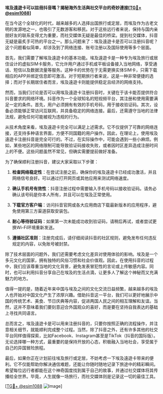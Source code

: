 **埃及遠遊卡可以註冊抖音嗎？揭秘海外生活與社交平台的奇妙連接[[TG💪+ @esim1088](https://t.me/s/esim1088)]**

在当今这个全球化的时代，越来越多的人选择出国旅行或定居，而埃及作为古老文明的发源地之一，也吸引了无数游客和移民。对于这些远行者来说，保持与国内亲朋好友的联系变得尤为重要，而社交媒体无疑是最佳的桥梁。提到社交媒体，抖音无疑是最炙手可热的平台之一。那么问题来了：埃及遠遊卡是否可以注册抖音呢？这个问题看似简单，却涉及到了网络连接、账号注册以及国际使用等多个层面。

首先，我们需要了解埃及遠遊卡的基本功能。埃及遠遊卡是一种专为埃及旅行或居住设计的虚拟SIM卡服务，它允许用户通过手机或平板设备接入当地网络，享受通话、短信以及数据流量等服务。这种卡的优势在于无需更换实体SIM卡，只需下载相应的APP并绑定信息即可激活。对于短期旅行者来说，这是一种非常便捷的选择；而对于长期居住者而言，埃及遠遊卡则能提供稳定且经济的网络支持。

然而，当我们讨论是否可以用埃及遠遊卡注册抖音时，关键在于该卡能否提供符合抖音要求的网络环境。抖音作为一个全球知名的短视频平台，其注册和使用需要满足一定的条件。首先，用户必须拥有有效的手机号码，用于接收验证码。其次，设备必须能够正常访问互联网，并具备稳定的网络连接。最后，还需遵守当地的法律法规，避免任何可能被视为违规的行为。

从技术角度来看，埃及遠遊卡完全可以满足上述需求。它不仅提供了可靠的网络连接，还支持多种语言界面，方便不同国籍的用户操作。因此，在理论上，使用埃及遠遊卡注册抖音是完全可行的。不过，在实际操作中，可能会遇到一些小麻烦。例如，某些地区的网络限制可能导致验证码接收失败，或者因时区差异造成注册时间上的不便。这些问题虽然不常见，但确实需要提前做好准备。

为了确保顺利注册抖音，建议大家采取以下步骤：

1. **检查网络稳定性**：在尝试注册之前，确保你的埃及遠遊卡已经成功激活，并且网络信号良好。可以通过打开网页或其他应用来测试网络速度。

2. **确认手机号有效性**：抖音注册过程中需要输入手机号码以接收验证码。请务必确认该号码是你本人所有，并且可以在埃及正常使用。

3. **下载官方客户端**：访问抖音官网或各大应用商店下载最新版本的应用程序，避免使用第三方渠道获取安装包。

4. **耐心等待验证码**：如果第一次未能成功收到验证码，请稍后再试，或者尝试更换Wi-Fi环境重新发送。

5. **遵循社区准则**：注册完成后，请仔细阅读抖音的社区规则，避免发布任何违反规定的内容，以免账号被封禁。

除了技术层面的问题外，我们还需要考虑文化差异对使用体验的影响。埃及是一个多元文化的国家，拥有独特的风俗习惯和社会价值观。因此，在使用抖音的过程中，我们应该尊重当地的文化背景，避免发表冒犯性的言论或上传敏感内容。同时，也可以利用抖音分享自己在埃及的生活点滴，让更多人了解这个神秘而又充满魅力的地方。

值得一提的是，随着近年来中国与埃及之间的文化交流日益频繁，越来越多的埃及人也开始对中国文化产生了浓厚兴趣。借助抖音这一平台，我们可以更好地展示中国的传统艺术、美食、节日庆典等内容，促进两国人民之间的相互理解和友谊。当然，这并不意味着我们要刻意迎合外国观众的喜好，而是要在坚持自我表达的基础上寻找共同语言。

总而言之，埃及遠遊卡是可以用来注册抖音的，只要你按照正确的流程操作，并注意相关细节，就能顺利完成整个过程。当然，除了抖音之外，还有许多其他的社交平台同样值得探索，比如Facebook、Instagram甚至是TikTok（抖音的国际版）。无论选择哪一种方式，最重要的是保持开放的心态，积极融入当地社会，享受属于自己的异国冒险旅程。

最后，如果你正在计划前往埃及旅行或定居，不妨考虑一下埃及遠遊卡带来的便利。它不仅能帮助你解决通信难题，还能让你随时随地记录下旅途中的精彩瞬间。希望每位远行者都能在这个神奇国度找到属于自己的故事，并通过社交媒体将其传播给全世界。毕竟，人生就像一场旅行，而社交媒体则是记录这一切的最佳工具。

[[TG💪+ @esim1088](https://t.me/s/esim1088) ![Image](https://i.postimg.cc/4NQfJmqS/Snipaste-2025-05-13-00-14-12.png)]